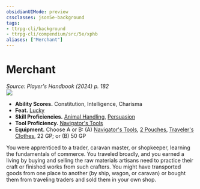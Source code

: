 ```yaml
---
obsidianUIMode: preview
cssclasses: json5e-background
tags:
- ttrpg-cli/background
- ttrpg-cli/compendium/src/5e/xphb
aliases: ["Merchant"]
---
```

# Merchant
*Source: Player's Handbook (2024) p. 182*  
![](backgrounds/XPHB/Merchant.webp#right)  

- **Ability Scores.** Constitution, Intelligence, Charisma  
- **Feat.** [Lucky](lucky-xphb.md)  
- **Skill Proficiencies.** [Animal Handling](skills.md#Animal%20Handling), [Persuasion](skills.md#Persuasion)  
- **Tool Proficiency.** [Navigator's Tools](navigators-tools-xphb.md)  
- **Equipment.** Choose A or B: (A) [Navigator's Tools](navigators-tools-xphb.md), [2 Pouches](pouch-xphb.md), [Traveler's Clothes](travelers-clothes-xphb.md), 22 GP; or (B) 50 GP  

You were apprenticed to a trader, caravan master, or shopkeeper, learning the fundamentals of commerce. You traveled broadly, and you earned a living by buying and selling the raw materials artisans need to practice their craft or finished works from such crafters. You might have transported goods from one place to another (by ship, wagon, or caravan) or bought them from traveling traders and sold them in your own shop.